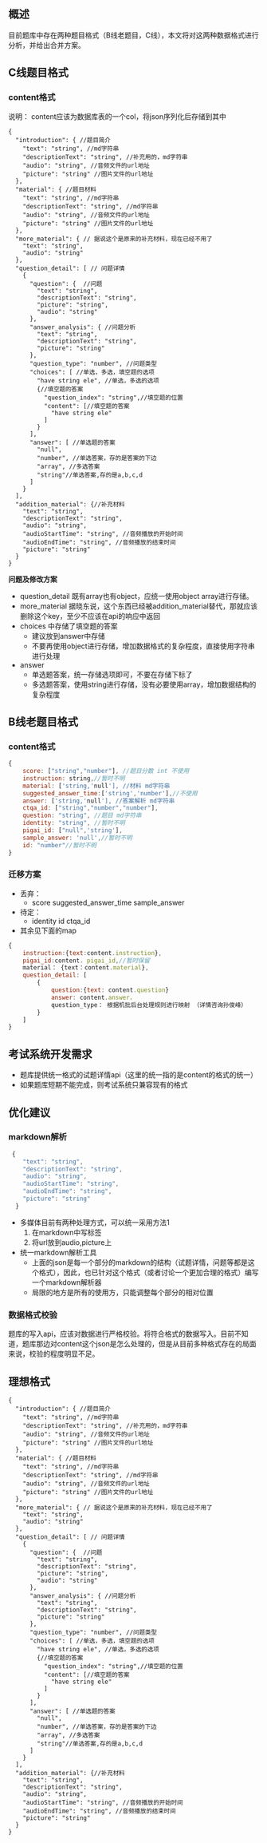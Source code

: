 ## 概述

目前题库中存在两种题目格式（B线老题目，C线），本文将对这两种数据格式进行分析，并给出合并方案。

## C线题目格式

### content格式

说明： content应该为数据库表的一个col，将json序列化后存储到其中


```
{
  "introduction": { //题目简介
    "text": "string", //md字符串
    "descriptionText": "string", //补充用的，md字符串 
    "audio": "string", //音频文件的url地址
    "picture": "string" //图片文件的url地址 
  },
  "material": { //题目材料
    "text": "string", //md字符串
    "descriptionText": "string", //md字符串
    "audio": "string", //音频文件的url地址
    "picture": "string" //图片文件的url地址 
  },
  "more_material": { // 据说这个是原来的补充材料，现在已经不用了
    "text": "string",
    "audio": "string"
  },
  "question_detail": [ // 问题详情
    {
      "question": {  //问题
        "text": "string",
        "descriptionText": "string",
        "picture": "string",
        "audio": "string"
      },
      "answer_analysis": { //问题分析
        "text": "string",
        "descriptionText": "string",
        "picture": "string"
      },
      "question_type": "number", //问题类型
      "choices": [ //单选，多选，填空题的选项
        "have string ele", //单选，多选的选项
        {//填空题的答案
          "question_index": "string",//填空题的位置
          "content": [//填空题的答案
            "have string ele"
          ]
        }
      ],
      "answer": [ //单选题的答案
        "null",
        "number", //单选答案，存的是答案的下边
        "array", //多选答案
        "string"//单选答案,存的是a,b,c,d
      ]
    }
  ],
  "addition_material": {//补充材料
    "text": "string",
    "descriptionText": "string",
    "audio": "string",
    "audioStartTime": "string", //音频播放的开始时间
    "audioEndTime": "string", //音频播放的结束时间
    "picture": "string"
  }
}
```

__问题及修改方案__

* question\_detail 既有array也有object，应统一使用object array进行存储。
* more\_material 据晓东说，这个东西已经被addition_material替代，那就应该删除这个key，至少不应该在api的响应中返回
* choices 中存储了填空题的答案
	* 建议放到answer中存储
	* 不要再使用object进行存储，增加数据格式的复杂程度，直接使用字符串进行处理
* answer
	* 单选题答案，统一存储选项即可，不要在存储下标了
	* 多选题答案，使用string进行存储，没有必要使用array，增加数据结构的复杂程度

## B线老题目格式

### content格式

```js
{
	score: ["string","number"], //题目分数 int 不使用
	instruction: string,//暂时不明
	material: ['string,'null'], //材料 md字符串
	suggested_answer_time:['string','number'],//不使用
	answer: ['string,'null'], //答案解析 md字符串
	ctqa_id: ["string","number","number"],
	question: "string", //题目 md字符串
	identity: "string", //暂时不明
	pigai_id: ["null",'string'],
	sample_answer: 'null',//暂时不明
	id: "number"//暂时不明
}

```

### 迁移方案

* 丢弃：
	* score suggested\_answer\_time sample\_answer
* 待定：
	* identity id ctqa\_id
* 其余见下面的map

```js
{
	instruction:{text:content.instruction},
	pigai_id:content. pigai_id,//暂时保留
	material： {text：content.material},
	question_detail: [
		{
			question:{text: content.question}
			answer: content.answer，
			question_type： 根据机批后台处理规则进行映射 （详情咨询孙俊峰）
		}
	]
}

```


## 考试系统开发需求

* 题库提供统一格式的试题详情api（这里的统一指的是content的格式的统一）
* 如果题库短期不能完成，则考试系统只兼容现有的格式

## 优化建议
 
### markdown解析

```js
 {
    "text": "string",
    "descriptionText": "string",
    "audio": "string",
    "audioStartTime": "string",
    "audioEndTime": "string",
    "picture": "string"
  }
```


* 多媒体目前有两种处理方式，可以统一采用方法1
	1. 在markdown中写标签
	2. 将url放到audio,picture上
* 统一markdown解析工具
	* 上面的json是每一个部分的markdown的结构（试题详情，问题等都是这个格式），因此，也已针对这个格式（或者讨论一个更加合理的格式）编写一个markdown解析器
	* 局限的地方是所有的使用方，只能调整每个部分的相对位置


### 数据格式校验

题库的写入api，应该对数据进行严格校验。将符合格式的数据写入。目前不知道，题库那边对content这个json是怎么处理的，但是从目前多种格式存在的局面来说，校验的程度明显不足。

## 理想格式


```
{
  "introduction": { //题目简介
    "text": "string", //md字符串
    "descriptionText": "string", //补充用的，md字符串 
    "audio": "string", //音频文件的url地址
    "picture": "string" //图片文件的url地址 
  },
  "material": { //题目材料
    "text": "string", //md字符串
    "descriptionText": "string", //md字符串
    "audio": "string", //音频文件的url地址
    "picture": "string" //图片文件的url地址 
  },
  "more_material": { // 据说这个是原来的补充材料，现在已经不用了
    "text": "string",
    "audio": "string"
  },
  "question_detail": [ // 问题详情
    {
      "question": {  //问题
        "text": "string",
        "descriptionText": "string",
        "picture": "string",
        "audio": "string"
      },
      "answer_analysis": { //问题分析
        "text": "string",
        "descriptionText": "string",
        "picture": "string"
      },
      "question_type": "number", //问题类型
      "choices": [ //单选，多选，填空题的选项
        "have string ele", //单选，多选的选项
        {//填空题的答案
          "question_index": "string",//填空题的位置
          "content": [//填空题的答案
            "have string ele"
          ]
        }
      ],
      "answer": [ //单选题的答案
        "null",
        "number", //单选答案，存的是答案的下边
        "array", //多选答案
        "string"//单选答案,存的是a,b,c,d
      ]
    }
  ],
  "addition_material": {//补充材料
    "text": "string",
    "descriptionText": "string",
    "audio": "string",
    "audioStartTime": "string", //音频播放的开始时间
    "audioEndTime": "string", //音频播放的结束时间
    "picture": "string"
  }
}
```